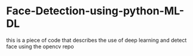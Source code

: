 # Face-Detection-using-python-ML-DL
this is a piece of code that describes the use of deep learning and detect face using the opencv repo
